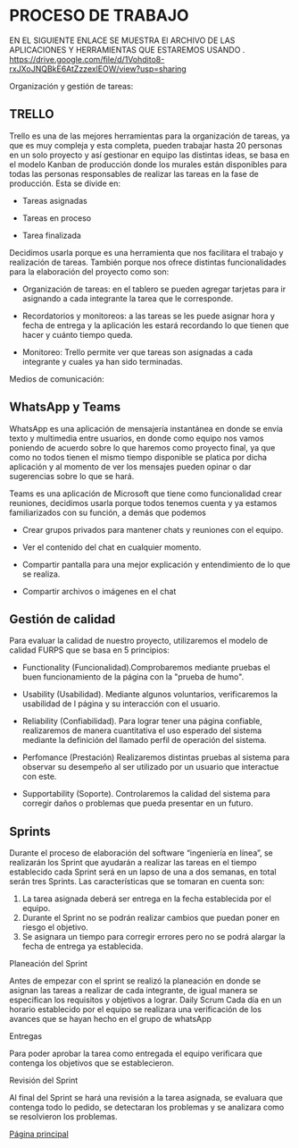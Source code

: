 # PROCESO DE TRABAJO

EN EL SIGUIENTE ENLACE  SE MUESTRA El ARCHIVO DE LAS APLICACIONES Y HERRAMIENTAS QUE ESTAREMOS USANDO . 
https://drive.google.com/file/d/1Vohdito8-rxJXoJNQBkE6AtZzzexlEOW/view?usp=sharing

Organización y gestión de tareas:

## **TRELLO**  

Trello es una de las mejores herramientas para la organización de tareas, ya que es
muy compleja y esta completa, pueden trabajar hasta 20 personas en un solo
proyecto y así gestionar en equipo las distintas ideas, se basa en el modelo Kanban
de producción donde los murales están disponibles para todas las personas
responsables de realizar las tareas en la fase de producción. Esta se divide en:

- Tareas asignadas 

- Tareas en proceso 

- Tarea finalizada

Decidimos usarla porque es una herramienta que nos facilitara el trabajo y
realización de tareas. También porque nos ofrece distintas funcionalidades para la
elaboración del proyecto como son:

- Organización de tareas: en el tablero se pueden agregar tarjetas para ir
asignando a cada integrante la tarea que le corresponde.

- Recordatorios y monitoreos: a las tareas se les puede asignar hora y fecha de
entrega y la aplicación les estará recordando lo que tienen que hacer y cuánto
tiempo queda.

- Monitoreo: Trello permite ver que tareas son asignadas a cada integrante y
cuales ya han sido terminadas.

Medios de comunicación:

## **WhatsApp y Teams**

WhatsApp es una aplicación de mensajería instantánea en donde se envía texto y
multimedia entre usuarios, en donde como equipo nos vamos poniendo de acuerdo
sobre lo que haremos como proyecto final, ya que como no todos tienen el mismo
tiempo disponible se platica por dicha aplicación y al momento de ver los mensajes
pueden opinar o dar sugerencias sobre lo que se hará.

Teams es una aplicación de Microsoft que tiene como funcionalidad crear reuniones,
decidimos usarla porque todos tenemos cuenta y ya estamos familiarizados con su
función, a demás que podemos

- Crear grupos privados para mantener chats y reuniones con el equipo.

- Ver el contenido del chat en cualquier momento.

- Compartir pantalla para una mejor explicación y entendimiento de lo que se
realiza.

- Compartir archivos o imágenes en el chat
 
## Gestión de calidad

Para evaluar la calidad de nuestro proyecto, utilizaremos el modelo de calidad FURPS que se basa en 5 principios:

- Functionality (Funcionalidad).Comprobaremos mediante pruebas el buen funcionamiento de la página con la "prueba de humo".
 
- Usability (Usabilidad). Mediante algunos voluntarios, verificaremos la usabilidad de l página y su interacción con el usuario.

- Reliability (Confiabilidad). Para lograr tener una página confiable, realizaremos de manera cuantitativa el uso esperado del sistema mediante la definición del llamado perfil de operación del sistema.

- Perfomance (Prestación) Realizaremos distintas pruebas al sistema para observar su desempeño al ser utilizado por un usuario que interactue con este.

- Supportability (Soporte). Controlaremos la calidad del sistema para corregir daños o problemas que pueda presentar en un futuro.

## **Sprints** 

Durante el proceso de elaboración del software “ingeniería en línea”, se realizarán los Sprint que ayudarán a realizar las tareas en el tiempo establecido cada Sprint será en un lapso de una a dos semanas, en total serán tres Sprints. Las características que se tomaran en cuenta son: 
1.	La tarea asignada deberá ser entrega en la fecha establecida por el equipo.
2.	Durante el Sprint no se podrán realizar cambios que puedan poner en riesgo el objetivo.
3.	Se asignara un tiempo para corregir errores pero no se podrá alargar la fecha de entrega ya establecida. 

Planeación del Sprint

Antes de empezar con el sprint se realizó la planeación en donde se asignan las tareas a realizar de cada integrante, de igual manera se especifican los requisitos y objetivos a lograr.
Daily Scrum 
Cada día en un horario establecido por el equipo se realizara una verificación de los avances que se hayan hecho en el grupo de whatsApp

Entregas 

Para poder aprobar la tarea como entregada el equipo verificara que contenga los objetivos que se establecieron.

Revisión del Sprint 

Al final del Sprint se hará una revisión a la tarea asignada, se evaluara que contenga todo lo pedido, se detectaran los problemas y se analizara como se resolvieron los problemas.  


[Página principal](https://github.com/Equipo-13FIS/Ingenieria-en-linea)
